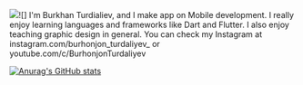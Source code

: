 ![](https://media.giphy.com/media/TA5UdQTc3NVKg/giphy.gif)![]
I'm Burkhan Turdialiev, and I make app on Mobile development. I really enjoy learning languages and frameworks like Dart and Flutter. I also enjoy teaching graphic design in general. You can check my Instagram at instagram.com/burhonjon_turdaliyev_ or youtube.com/c/BurhonjonTurdaliyev

[![Anurag's GitHub stats](https://github-readme-stats.vercel.app/api?username=burhonjonturdaliyev)](https://github.com/anuraghazra/github-readme-stats)
